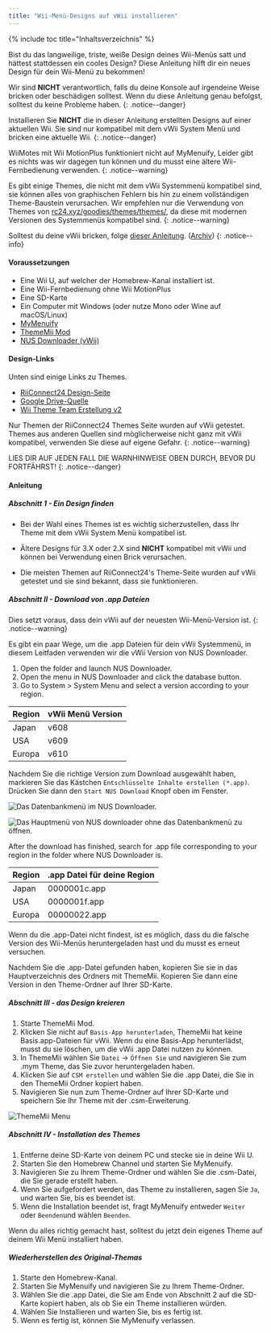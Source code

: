 ```yaml
---
title: "Wii-Menü-Designs auf vWii installieren"
---
```


{% include toc title="Inhaltsverzeichnis" %}

Bist du das langweilige, triste, weiße Design deines Wii-Menüs satt und hättest stattdessen ein cooles Design? Diese Anleitung hilft dir ein neues Design für dein Wii-Menü zu bekommen!

Wir sind **NICHT** verantwortlich, falls du deine Konsole auf irgendeine Weise bricken oder beschädigen solltest. Wenn du diese Anleitung genau befolgst, solltest du keine Probleme haben.
{: .notice--danger}

Installieren Sie **NICHT** die in dieser Anleitung erstellten Designs auf einer aktuellen Wii. Sie sind nur kompatibel mit dem vWii System Menü und bricken eine aktuelle Wii.
{: .notice--danger}

WiiMotes mit Wii MotionPlus funktioniert nicht auf MyMenuify, Leider gibt es nichts was wir dagegen tun können und du musst eine ältere Wii-Fernbedienung verwenden.
{: .notice--warning}

Es gibt einige Themes, die nicht mit dem vWii Systemmenü kompatibel sind, sie können alles von graphischen Fehlern bis hin zu einem vollständigen Theme-Baustein verursachen. Wir empfehlen nur die Verwendung von Themes von [rc24.xyz/goodies/themes/themes/](https://rc24.xyz/goodies/themes/), da diese mit modernen Versionen des Systemmenüs kompatibel sind.
{: .notice--warning}

Solltest du deine vWii bricken, folge [dieser Anleitung](https://gbatemp.net/threads/guide-vwii-unbrick-guide-by-garyodernichts.528329). ([Archiv](https://web.archive.org/web/20200213194233/https://gbatemp.net/threads/guide-vwii-unbrick-guide-by-garyodernichts.528329/))
{: .notice--info}

#### Voraussetzungen

* Eine Wii U, auf welcher der Homebrew-Kanal installiert ist.
* Eine Wii-Fernbedienung ohne Wii MotionPlus
* Eine SD-Karte
* Ein Computer mit Windows (oder nutze Mono oder Wine auf macOS/Linux)
* [MyMenuify](/assets/files/Mymenuify-Old-vWii.zip)
* [ThemeMii Mod](/assets/files/New_ThemeMii_MOD.zip)
* [NUS Downloader (vWii)](/assets/files/NUSDownloader-vwii.zip)

#### Design-Links

Unten sind einige Links zu Themes.

* [RiiConnect24 Design-Seite](https://rc24.xyz/goodies/themes/)
* [Google Drive-Quelle](https://drive.google.com/drive/folders/19tyeVQ--bJ0ZUTNg5yvAGvc3G4-euEpm?usp=sharing)
* [Wii Theme Team Erstellung v2](https://gbatemp.net/threads/wii-theme-team-creations-v2.336596/)

Nur Themen der RiiConnect24 Themes Seite wurden auf vWii getestet. Themes aus anderen Quellen sind möglicherweise nicht ganz mit vWii kompatibel, verwenden Sie diese auf eigene Gefahr.
{: .notice--warning}

LIES DIR AUF JEDEN FALL DIE WARNHINWEISE OBEN DURCH, BEVOR DU FORTFÄHRST!
{: .notice--danger}

#### Anleitung

##### Abschnitt 1 - Ein Design finden

* Bei der Wahl eines Themes ist es wichtig sicherzustellen, dass Ihr Theme mit dem vWii System Menü kompatibel ist.

* Ältere Designs für 3.X oder 2.X sind **NICHT** kompatibel mit vWii und können bei Verwendung einen Brick verursachen.

* Die meisten Themen auf RiiConnect24's Theme-Seite wurden auf vWii getestet und sie sind bekannt, dass sie funktionieren.

##### Abschnitt II - Download von .app Dateien

Dies setzt voraus, dass dein vWii auf der neuesten Wii-Menü-Version ist.
{: .notice--warning}

Es gibt ein paar Wege, um die .app Dateien für dein vWii Systemmenü, in diesem Leitfaden verwenden wir die vWii Version von NUS Downloader.

1. Open the folder and launch NUS Downloader.
2. Open the menu in NUS Downloader and click the database button.
3. Go to System > System Menu and select a version according to your region.

| Region | vWii Menü Version |
| ------ | ----------------- |
| Japan  | v608              |
| USA    | v609              |
| Europa | v610              |

Nachdem Sie die richtige Version zum Download ausgewählt haben, markieren Sie das Kästchen `Entschlüsselte Inhalte erstellen (*.app)`. Drücken Sie dann den `Start NUS Download` Knopf oben im Fenster.

![Das Datenbankmenü im NUS Downloader.](/images/Themes-vWii/NUSD-vWii_preview-database.png)

![Das Hauptmenü von NUS downloader ohne das Datenbankmenü zu öffnen.](/images/Themes-vWii/NUSD-vWii_sysmenu-versions.png)

After the download has finished, search for .app file corresponding to your region in the folder where NUS Downloader is.

| Region | .app Datei für deine Region |
| ------ | --------------------------- |
| Japan  | 0000001c.app                |
| USA    | 0000001f.app                |
| Europa | 00000022.app                |

Wenn du die .app-Datei nicht findest, ist es möglich, dass du die falsche Version des Wii-Menüs heruntergeladen hast und du musst es erneut versuchen.

Nachdem Sie die .app-Datei gefunden haben, kopieren Sie sie in das Hauptverzeichnis des Ordners mit ThemeMii. Kopieren Sie dann eine Version in den Theme-Ordner auf Ihrer SD-Karte.

##### Abschnitt III - das Design kreieren

1. Starte ThemeMii Mod.
2. Klicken Sie nicht auf `Basis-App herunterladen`, ThemeMii hat keine Basis.app-Dateien für vWii. Wenn du eine Basis-App herunterlädst, musst du sie löschen, um die vWii .app Datei nutzen zu können.
3. In ThemeMii wählen Sie `Datei` -> `Öffnen Sie` und navigieren Sie zum .mym Theme, das Sie zuvor heruntergeladen haben.
4. Klicken Sie auf `CSM erstellen` und wählen Sie die .app Datei, die Sie in den ThemeMii Ordner kopiert haben.
5. Navigieren Sie nun zum Theme-Ordner auf Ihrer SD-Karte und speichern Sie Ihr Theme mit der .csm-Erweiterung.

![ThemeMii Menu](/images/Themes-vWii/ThemeMii-Mod-Preview_vWii.png)

##### Abschnitt IV - Installation des Themes

1. Entferne deine SD-Karte von deinem PC und stecke sie in deine Wii U.
2. Starten Sie den Homebrew Channel und starten Sie MyMenuify.
3. Navigieren Sie zu Ihrem Theme-Ordner und wählen Sie die .csm-Datei, die Sie gerade erstellt haben.
4. Wenn Sie aufgefordert werden, das Theme zu installieren, sagen Sie `Ja`, und warten Sie, bis es beendet ist.
5. Wenn die Installation beendet ist, fragt MyMenuify entweder `Weiter` oder `Beenden`und wählen `Beenden`.

Wenn du alles richtig gemacht hast, solltest du jetzt dein eigenes Theme auf deinem Wii Menü installiert haben.

##### Wiederherstellen des Original-Themas

1. Starte den Homebrew-Kanal.
2. Starten Sie MyMenuify und navigieren Sie zu Ihrem Theme-Ordner.
3. Wählen Sie die .app Datei, die Sie am Ende von Abschnitt 2 auf die SD-Karte kopiert haben, als ob Sie ein Theme installieren würden.
4. Wählen Sie Installieren und warten Sie, bis es fertig ist.
5. Wenn es fertig ist, können Sie MyMenuify verlassen.